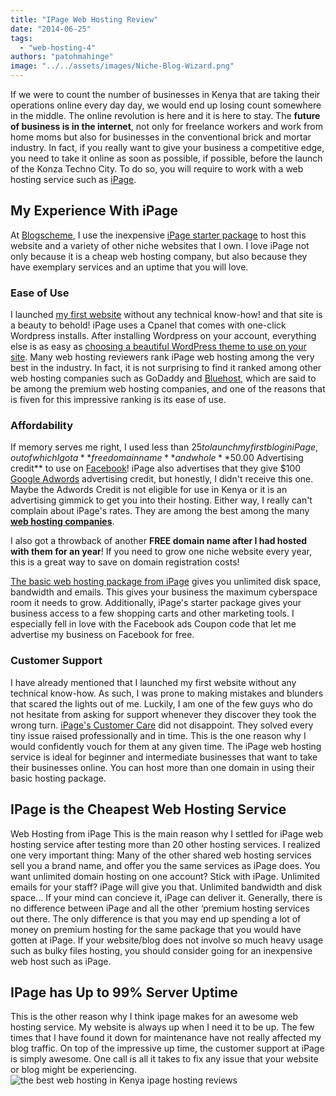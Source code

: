 ```yaml
---
title: "IPage Web Hosting Review"
date: "2014-06-25"
tags: 
  - "web-hosting-4"
authors: "patohmahinge"
image: "../../assets/images/Niche-Blog-Wizard.png"
---
```


If we were to count the number of businesses in Kenya that are taking their operations online every day day, we would end up losing count somewhere in the middle. The online revolution is here and it is here to stay. The **future of business is in the internet**, not only for freelance workers and work from home moms but also for businesses in the conventional brick and mortar industry. In fact, if you really want to give your business a competitive edge, you need to take it online as soon as possible, if possible, before the launch of the Konza Techno City. To do so, you will require to work with a web hosting service such as [iPage](https://mahinge.com/visit/iPage "ipage web hosting").

## My Experience With iPage

At [Blogscheme](https://mahinge.com/ "Blogscheme"), I use the inexpensive [iPage starter package](https://mahinge.com/visit/iPage "Ipage Web hosting") to host this website and a variety of other niche websites that I own. I love iPage not only because it is a cheap web hosting company, but also because they have exemplary services and an uptime that you will love.

### Ease of Use

I launched [my first website](https://mahinge.com/wp-content/uploads/2014/06/www.kenyanpridespot2.com) without any technical know-how! and that site is a beauty to behold! iPage uses a Cpanel that comes with one-click Wordpress installs. After installing Wordpress on your account, everything else is as easy as [choosing a beautiful WordPress theme to use on your site](https://mahinge.com/unable-choose-best-themeforest-wordpress-theme-2013-woes/ "choosing a wordpress theme"). Many web hosting reviewers rank iPage web hosting among the very best in the industry. In fact, it is not surprising to find it ranked among other web hosting companies such as GoDaddy and [Bluehost](https://mahinge.com/visit/Bluehost "Bluehost"), which are said to be among the premium web hosting companies, and one of the reasons that is fiven for this impressive ranking is its ease of use.

### Affordability

If memory serves me right, I used less than $25 to launch my first blog in iPage, out of which I got a **free domain name** and whole **$50.00 Advertising credit** to use on [Facebook](https://mahinge.com/wp-content/uploads/2014/06/www.facebook.com "Facebook")! iPage also advertises that they give $100 [Google Adwords](https://mahinge.com/wp-content/uploads/2014/06/adwords.google.com "Google Adwords") advertising credit, but honestly, I didn't receive this one. Maybe the Adwords Credit is not eligible for use in Kenya or it is an advertising gimmick to get you into their hosting. Either way, I really can't complain about iPage's rates. They are among the best among the many [**web hosting companies**](https://mahinge.com/fully-monetize-blog-kenya/).

I also got a throwback of another **FREE domain name after I had hosted with them for an year**! If you need to grow one niche website every year, this is a great way to save on domain registration costs!

[The basic web hosting package from iPage](https://mahinge.com/visit/iPage) gives you unlimited disk space, bandwidth and emails. This gives your business the maximum cyberspace room it needs to grow. Additionally, iPage's starter package gives your business access to a few shopping carts and other marketing tools. I especially fell in love with the Facebook ads Coupon code that let me advertise my business on Facebook for free.

### Customer Support

I have already mentioned that I launched my first website without any technical know-how. As such, I was prone to making mistakes and blunders that scared the lights out of me. Luckily, I am one of the few guys who do not hesitate from asking for support whenever they discover they took the wrong turn. [iPage's Customer Care](https://mahinge.com/visit/iPage) did not disappoint. They solved every tiny issue raised professionally and in time. This is the one reason why I would confidently vouch for them at any given time. The iPage web hosting service is ideal for beginner and intermediate businesses that want to take their businesses online. You can host more than one domain in using their basic hosting package.

## IPage is the Cheapest Web Hosting Service

Web Hosting from iPage This is the main reason why I settled for iPage web hosting service after testing more than 20 other hosting services. I realized one very important thing: Many of the other shared web hosting services sell you a brand name, and offer you the same services as iPage does. You want unlimited domain hosting on one account? Stick with iPage. Unlimited emails for your staff? iPage will give you that. Unlimited bandwidth and disk space... If your mind can concieve it, iPage can deliver it. Generally, there is no difference between iPage and all the other ‘premium hosting services out there. The only difference is that you may end up spending a lot of money on premium hosting for the same package that you would have gotten at iPage. If your website/blog does not involve so much heavy usage such as bulky files hosting, you should consider going for an inexpensive web host such as iPage.

## IPage has Up to 99% Server Uptime

This is the other reason why I think ipage makes for an awesome web hosting service. My website is always up when I need it to be up. The few times that I have found it down for maintenance have not really affected my blog traffic. On top of the impressive up time, the customer support at iPage is simply awesome. One call is all it takes to fix any issue that your website or blog might be experiencing. ![the best web hosting in Kenya ipage hosting reviews](images/ipage-hosting-reviews.jpg)
